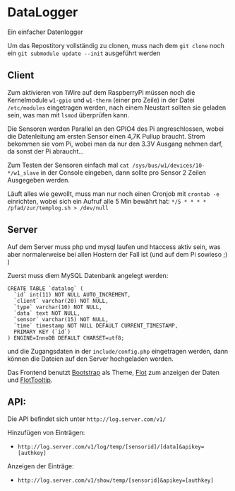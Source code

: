 DataLogger
==========
Ein einfacher Datenlogger

Um das Repostitory vollständig zu clonen, muss nach dem `git clone` noch ein `git submodule update --init` ausgeführt werden

Client
------
Zum aktivieren von 1Wire auf dem RaspberryPi müssen noch die Kernelmodule `w1-gpio` und `w1-therm` (einer pro Zeile) in der Datei `/etc/modules` eingetragen werden, nach einem Neustart sollten sie geladen sein, was man mit `lsmod` überprüfen kann.

Die Sensoren werden Parallel an den GPIO4 des Pi angreschlossen, wobei die Datenleitung am ersten Sensor einen 4,7K Pullup braucht.
Strom bekommen sie vom Pi, wobei man da nur den 3.3V Ausgang nehmen darf, da sonst der Pi abraucht...

Zum Testen der Sensoren einfach mal `cat /sys/bus/w1/devices/10-*/w1_slave` in der Console eingeben, dann sollte pro Sensor 2 Zeilen Ausgegeben werden.

Läuft alles wie gewollt, muss man nur noch einen Cronjob mit `crontab -e` einrichten, wobei sich ein Aufruf alle 5 Min bewährt hat:
`*/5 * * * * /pfad/zur/templog.sh > /dev/null`

Server
------
Auf dem Server muss php und mysql laufen und htaccess aktiv sein, was aber normalerweise bei allen Hostern der Fall ist (und auf dem Pi sowieso ;) )

Zuerst muss diem MySQL Datenbank angelegt werden:
```mysql
CREATE TABLE `datalog` (
  `id` int(11) NOT NULL AUTO_INCREMENT,
  `client` varchar(20) NOT NULL,
  `type` varchar(10) NOT NULL,
  `data` text NOT NULL,
  `sensor` varchar(15) NOT NULL,
  `time` timestamp NOT NULL DEFAULT CURRENT_TIMESTAMP,
  PRIMARY KEY (`id`)
) ENGINE=InnoDB DEFAULT CHARSET=utf8;
```
und die Zugangsdaten in der `include/config.php` eingetragen werden, dann können die Dateien auf den Server hochgeladen werden.

Das Frontend benutzt [Bootstrap](https://github.com/twbs/bootstrap "Twitter Bootstrap") als Theme, [Flot](https://github.com/flot/flot) zum anzeigen der Daten und [FlotTooltip](https://github.com/krzysu/flot.tooltip).


API:
------------
Die API befindet sich unter `http://log.server.com/v1/`

Hinzufügen von Einträgen:
* `http://log.server.com/v1/log/temp/[sensorid]/[data]&apikey=[authkey]`

Anzeigen der Einträge:
* `http://log.server.com/v1/show/temp/[sensorid]&apikey=[authkey]`

